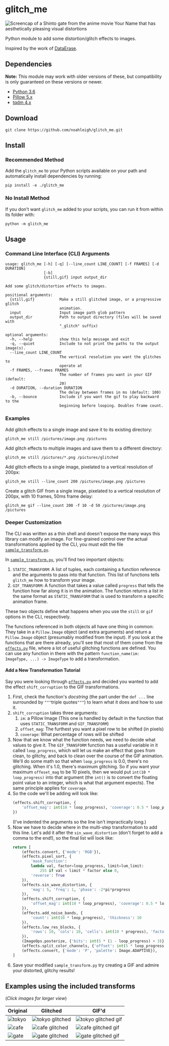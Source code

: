 # glitch_me
![Screencap of a Shinto gate from the anime movie Your Name that has aesthetically pleasing visual distortions](readme_assets/gate_small_glitch.png)

Python module to add some distortion/glitch effects to images.

Inspired by the work of [DataErase](http://dataerase.tumblr.com/).

## Dependencies
**Note:** This module may work with older versions of these, but compatibility is only guaranteed on these versions or newer.
- [Python 3.6](https://www.python.org/)
- [Pillow 5.x](https://pypi.python.org/pypi/Pillow/)
- [tqdm 4.x](https://pypi.python.org/pypi/tqdm)


## Download
```
git clone https://github.com/noahleigh/glitch_me.git
```

## Install
### Recommended Method
Add the `glitch_me` to your Python scripts available on your path and automatically install dependencies by running:
```
pip install -e ./glitch_me
```

### No Install Method
If you don't want `glitch_me` added to your scripts, you can run it from within its folder with:
```
python -m glitch_me
```

## Usage

### Command Line Interface (CLI) Arguments
```
usage: glitch_me [-h] [-q] [--line_count LINE_COUNT] [-f FRAMES] [-d DURATION]
                 [-b]
                 {still,gif} input output_dir

Add some glitch/distortion effects to images.

positional arguments:
  {still,gif}           Make a still glitched image, or a progressive glitch
                        animation.
  input                 Input image path glob pattern
  output_dir            Path to output directory (files will be saved with
                        "_glitch" suffix)

optional arguments:
  -h, --help            show this help message and exit
  -q, --quiet           Include to not print the paths to the output image(s).
  --line_count LINE_COUNT
                        The vertical resolution you want the glitches to
                        operate at
  -f FRAMES, --frames FRAMES
                        The number of frames you want in your GIF (default:
                        20)
  -d DURATION, --duration DURATION
                        The delay between frames in ms (default: 100)
  -b, --bounce          Include if you want the gif to play backward to the
                        beginning before looping. Doubles frame count.
```
### Examples
Add glitch effects to a single image and save it to its existing directory:
```
glitch_me still /pictures/image.png /pictures
```

Add glitch effects to multiple images and save them to a different directory:
```
glitch_me still /pictures/*.png /pictures/glitched
```

Add glitch effects to a single image, pixelated to a vertical resolution of 200px:
```
glitch_me still --line_count 200 /pictures/image.png /pictures
```

Create a glitch GIF from a single image, pixelated to a vertical resolution of 200px, with 10 frames, 50ms frame delay:
```
glitch_me gif --line_count 200 -f 10 -d 50 /pictures/image.png /pictures
```

### Deeper Customization
The CLI was written as a thin shell and doesn't expose the many ways this library can modify an image. For fine-grained control over the actual transformations applied by the CLI, you must edit the file [`sample_transform.py`](glitch_me/sample_transform.py).

In [`sample_transform.py`](glitch_me/sample_transform.py), you'll find two important objects:

1. `STATIC_TRANSFORM`: A list of tuples, each containing a function reference and the arguments to pass into that function. This list of functions tells `glitch_me` how to transform your image.
2. `GIF_TRANSFORM`: A function that takes a value called `progress` that tells the function how far along it is in the animation. The function returns a list in the same format as `STATIC_TRANSFORM` that is used to transform a specific animation frame.

These two objects define what happens when you use the `still` or `gif` options in the CLI, respectively.

The functions referenced in both objects all have one thing in common: They take in a `Pillow.Image` object (and extra arguments) and return a `Pillow.Image` object (presumably modified from the input). If you look at the functions that are there already, you'll see that most of them come from the [`effects.py`](glitch_me/effects.py) file, where a lot of useful glitching functions are defined. You can use any function in there with the pattern `function_name(im: ImageType, ...) -> ImageType` to add a transformation.

#### Add a New Transformation Tutorial
Say you were looking through [`effects.py`](glitch_me/effects.py) and decided you wanted to add the effect `shift_corruption` to the GIF transformations.
1. First, check the function's *docstring* (the part under the `def ...` line surrounded by `"""`triple quotes`"""`) to learn what it does and how to use it.
2. `shift_corruption` takes three arguments:
    1. `im`: a Pillow Image (This one is handled by default in the function that uses `STATIC_TRANSFORM` and `GIF_TRANSFORM`)
    2. `offset_mag`: The furthest you want a pixel row to be shifted (in pixels)
    3. `coverage`: What percentage of rows will be shifted
3. Now that we know what the function needs, we need to decide what values to give it. The `GIF_TRANSFORM` function has a useful variable in it called `loop_progress`, which will let us make an effect that goes from clean, to glitchy, and back to clean over the course of the GIF animation. We'll do some math so that when `loop_progress` is 0.0, there's no glitching. When it's 1.0, there's maximum glitching. So if you want your maximum `offeset_mag` to be 10 pixels, then we would put `int(10 * loop_progress)` into that argument (the `int()` is to convert the floating point value to an integer, which is what that argument expects). The same principle applies for `coverage`.
4. So the code we'll be adding will look like:
    ```python
    (effects.shift_corruption, {
        'offset_mag': int(10 * loop_progress), 'coverage': 0.5 * loop_progress
    })
    ```
    (I've indented the arguments so the line isn't impractically long.)
5. Now we have to decide where in the multi-step transformation to add this line. Let's add it after the `sin_wave_distortion` (don't forget to add a comma to the end!), so the final list will look like:
    ```python
    return [
        (effects.convert, {'mode': 'RGB'}),
        (effects.pixel_sort, {
            'mask_function':
            lambda val, factor=loop_progress, limit=lum_limit:
                255 if val < limit * factor else 0,
            'reverse': True
        }),
        (effects.sin_wave_distortion, {
            'mag': 5, 'freq': 1, 'phase': -2*pi*progress
        }),
        (effects.shift_corruption, {
            'offset_mag': int(10 * loop_progress), 'coverage': 0.5 * loop_progress
        }),
        (effects.add_noise_bands, {
            'count': int(10 * loop_progress), 'thickness': 10
        }),
        (effects.low_res_blocks, {
            'rows': 10, 'cols': 10, 'cells': int(10 * progress), 'factor': 4
        }),
        (ImageOps.posterize, {'bits': int(5 * (1 - loop_progress) + 3)}),
        (effects.split_color_channels, {'offset': int(5 * loop_progress)}),
        (effects.convert, {'mode': 'P', 'palette': Image.ADAPTIVE}),
    ]
    ```
6. Save your modified `sample_transform.py` try creating a GIF and admire your distorted, glitchy results!


## Examples using the included transforms

(*Click images for larger view*)

| Original | Glitched | GIF'd |
|----------|----------|-------|
|![tokyo](readme_assets/tokyo_small.png) | ![tokyo glitched](readme_assets/tokyo_small_glitch.png) | ![tokyo glitched gif](readme_assets/tokyo_small_glitch.gif) |
|![cafe](readme_assets/cafe_small.png) | ![cafe glitched](readme_assets/cafe_small_glitch.png) | ![cafe glitched gif](readme_assets/cafe_small_glitch.gif) |
|![gate](readme_assets/gate_small.png) | ![gate glitched](readme_assets/gate_small_glitch.png) | ![gate glitched gif](readme_assets/gate_small_glitch.gif) |

